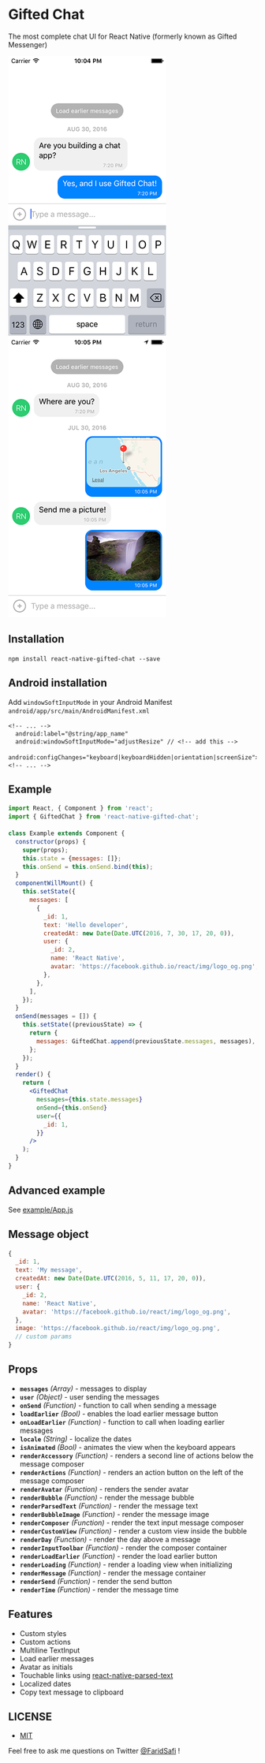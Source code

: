 # Gifted Chat
The most complete chat UI for React Native (formerly known as Gifted Messenger)

![](https://raw.githubusercontent.com/FaridSafi/react-native-gifted-chat/master/screenshots/gifted-chat-1.png)
![](https://raw.githubusercontent.com/FaridSafi/react-native-gifted-chat/master/screenshots/gifted-chat-2.png)


## Installation
`npm install react-native-gifted-chat --save`

## Android installation
Add `windowSoftInputMode` in your Android Manifest `android/app/src/main/AndroidManifest.xml`
```
<!-- ... -->
  android:label="@string/app_name"
  android:windowSoftInputMode="adjustResize" // <!-- add this -->
  android:configChanges="keyboard|keyboardHidden|orientation|screenSize">
<!-- ... -->
```

## Example
```jsx
import React, { Component } from 'react';
import { GiftedChat } from 'react-native-gifted-chat';

class Example extends Component {
  constructor(props) {
    super(props);
    this.state = {messages: []};
    this.onSend = this.onSend.bind(this);
  }
  componentWillMount() {
    this.setState({
      messages: [
        {
          _id: 1,
          text: 'Hello developer',
          createdAt: new Date(Date.UTC(2016, 7, 30, 17, 20, 0)),
          user: {
            _id: 2,
            name: 'React Native',
            avatar: 'https://facebook.github.io/react/img/logo_og.png',
          },
        },
      ],
    });
  }
  onSend(messages = []) {
    this.setState((previousState) => {
      return {
        messages: GiftedChat.append(previousState.messages, messages),
      };
    });
  }
  render() {
    return (
      <GiftedChat
        messages={this.state.messages}
        onSend={this.onSend}
        user={{
          _id: 1,
        }}
      />
    );
  }
}
```

## Advanced example
See [example/App.js](example/App.js)

## Message object
```javascript
{
  _id: 1,
  text: 'My message',
  createdAt: new Date(Date.UTC(2016, 5, 11, 17, 20, 0)),
  user: {
    _id: 2,
    name: 'React Native',
    avatar: 'https://facebook.github.io/react/img/logo_og.png',
  },
  image: 'https://facebook.github.io/react/img/logo_og.png',
  // custom params
}
```


## Props

- **`messages`** _(Array)_ - messages to display
- **`user`** _(Object)_ - user sending the messages
- **`onSend`** _(Function)_ - function to call when sending a message
- **`loadEarlier`** _(Bool)_ - enables the load earlier message button
- **`onLoadEarlier`** _(Function)_ - function to call when loading earlier messages
- **`locale`** _(String)_ - localize the dates
- **`isAnimated`** _(Bool)_ - animates the view when the keyboard appears
- **`renderAccessory`** _(Function)_ - renders a second line of actions below the message composer
- **`renderActions`** _(Function)_ - renders an action button on the left of the message composer
- **`renderAvatar`** _(Function)_ - renders the sender avatar
- **`renderBubble`** _(Function)_ - render the message bubble
- **`renderParsedText`** _(Function)_ - render the message text
- **`renderBubbleImage`** _(Function)_ - render the message image
- **`renderComposer`** _(Function)_ - render the text input message composer
- **`renderCustomView`** _(Function)_ - render a custom view inside the bubble
- **`renderDay`** _(Function)_ - render the day above a message
- **`renderInputToolbar`** _(Function)_ - render the composer container
- **`renderLoadEarlier`** _(Function)_ - render the load earlier button
- **`renderLoading`** _(Function)_ - render a loading view when initializing
- **`renderMessage`** _(Function)_ - render the message container
- **`renderSend`** _(Function)_ - render the send button
- **`renderTime`** _(Function)_ - render the message time


## Features
- Custom styles
- Custom actions
- Multiline TextInput
- Load earlier messages
- Avatar as initials
- Touchable links using [react-native-parsed-text](https://github.com/taskrabbit/react-native-parsed-text)
- Localized dates
- Copy text message to clipboard


## LICENSE
- [MIT](LICENSE)


Feel free to ask me questions on Twitter [@FaridSafi](https://www.twitter.com/FaridSafi) !

